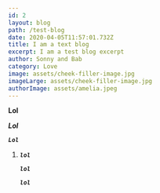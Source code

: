 ```yaml
---
id: 2
layout: blog
path: /test-blog
date: 2020-04-05T11:57:01.732Z
title: I am a text blog
excerpt: I am a test blog excerpt
author: Sonny and Bab
category: Love
image: assets/cheek-filler-image.jpg
imageLarge: assets/cheek-filler-image.jpg
authorImage: assets/amelia.jpeg
---
```

**Lol**

***Lol***

***`Lol`***

1. ***`lol`***

   ***`lol`***

   ***`lol`***